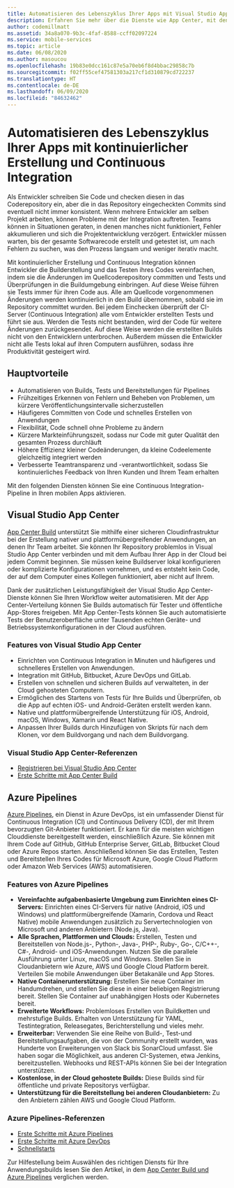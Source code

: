 ```yaml
---
title: Automatisieren des Lebenszyklus Ihrer Apps mit Visual Studio App Center und Azure-Diensten
description: Erfahren Sie mehr über die Dienste wie App Center, mit denen Sie kontinuierliche Erstellung und Continuous Integration für Ihre mobilen Anwendungen einrichten können.
author: codemillmatt
ms.assetid: 34a8a070-9b3c-4faf-8588-ccff02097224
ms.service: mobile-services
ms.topic: article
ms.date: 06/08/2020
ms.author: masoucou
ms.openlocfilehash: 19b83e0dcc161c87e5a70eb6f8d4bbac29858c7b
ms.sourcegitcommit: f02ff55cef47581303a217cf1d310879cd722237
ms.translationtype: HT
ms.contentlocale: de-DE
ms.lasthandoff: 06/09/2020
ms.locfileid: "84632462"
---
```

# <a name="automate-the-lifecycle-of-your-apps-with-continuous-build-and-integration"></a>Automatisieren des Lebenszyklus Ihrer Apps mit kontinuierlicher Erstellung und Continuous Integration

Als Entwickler schreiben Sie Code und checken diesen in das Coderepository ein, aber die in das Repository eingecheckten Commits sind eventuell nicht immer konsistent. Wenn mehrere Entwickler am selben Projekt arbeiten, können Probleme mit der Integration auftreten. Teams können in Situationen geraten, in denen manches nicht funktioniert, Fehler akkumulieren und sich die Projektentwicklung verzögert. Entwickler müssen warten, bis der gesamte Softwarecode erstellt und getestet ist, um nach Fehlern zu suchen, was den Prozess langsam und weniger iterativ macht. 

Mit kontinuierlicher Erstellung und Continuous Integration können Entwickler die Builderstellung und das Testen ihres Codes vereinfachen, indem sie die Änderungen im Quellcoderepository committen und Tests und Überprüfungen in die Buildumgebung einbringen. Auf diese Weise führen sie Tests immer für ihren Code aus. Alle am Quellcode vorgenommenen Änderungen werden kontinuierlich in den Build übernommen, sobald sie im Repository committet wurden. Bei jedem Einchecken überprüft der CI-Server (Continuous Integration) alle vom Entwickler erstellten Tests und führt sie aus. Werden die Tests nicht bestanden, wird der Code für weitere Änderungen zurückgesendet. Auf diese Weise werden die erstellten Builds nicht von den Entwicklern unterbrochen. Außerdem müssen die Entwickler nicht alle Tests lokal auf ihren Computern ausführen, sodass ihre Produktivität gesteigert wird. 

## <a name="key-benefits"></a>Hauptvorteile

- Automatisieren von Builds, Tests und Bereitstellungen für Pipelines
- Frühzeitiges Erkennen von Fehlern und Beheben von Problemen, um kürzere Veröffentlichungsintervalle sicherzustellen
- Häufigeres Committen von Code und schnelles Erstellen von Anwendungen
- Flexibilität, Code schnell ohne Probleme zu ändern
- Kürzere Markteinführungszeit, sodass nur Code mit guter Qualität den gesamten Prozess durchläuft
- Höhere Effizienz kleiner Codeänderungen, da kleine Codeelemente gleichzeitig integriert werden
- Verbesserte Teamtransparenz und -verantwortlichkeit, sodass Sie kontinuierliches Feedback von Ihren Kunden und Ihrem Team erhalten

Mit den folgenden Diensten können Sie eine Continuous Integration-Pipeline in Ihren mobilen Apps aktivieren.

## <a name="visual-studio-app-center"></a>Visual Studio App Center

[App Center Build](/appcenter/build/) unterstützt Sie mithilfe einer sicheren Cloudinfrastruktur bei der Erstellung nativer und plattformübergreifender Anwendungen, an denen Ihr Team arbeitet. Sie können Ihr Repository problemlos in Visual Studio App Center verbinden und mit dem Aufbau Ihrer App in der Cloud bei jedem Commit beginnen. Sie müssen keine Buildserver lokal konfigurieren oder komplizierte Konfigurationen vornehmen, und es entsteht kein Code, der auf dem Computer eines Kollegen funktioniert, aber nicht auf Ihrem.

Dank der zusätzlichen Leistungsfähigkeit der Visual Studio App Center-Dienste können Sie Ihren Workflow weiter automatisieren. Mit der App Center-Verteilung können Sie Builds automatisch für Tester und öffentliche App-Stores freigeben. Mit App Center-Tests können Sie auch automatisierte Tests der Benutzeroberfläche unter Tausenden echten Geräte- und Betriebssystemkonfigurationen in der Cloud ausführen.

### <a name="visual-studio-app-center-features"></a>Features von Visual Studio App Center

- Einrichten von Continuous Integration in Minuten und häufigeres und schnelleres Erstellen von Anwendungen.
- Integration mit GitHub, Bitbucket, Azure DevOps und GitLab.
- Erstellen von schnellen und sicheren Builds auf verwalteten, in der Cloud gehosteten Computern.
- Ermöglichen des Startens von Tests für Ihre Builds und Überprüfen, ob die App auf echten iOS- und Android-Geräten erstellt werden kann.
- Native und plattformübergreifende Unterstützung für iOS, Android, macOS, Windows, Xamarin und React Native.
- Anpassen Ihrer Builds durch Hinzufügen von Skripts für nach dem Klonen, vor dem Buildvorgang und nach dem Buildvorgang.

### <a name="visual-studio-app-center-references"></a>Visual Studio App Center-Referenzen

- [Registrieren bei Visual Studio App Center](https://appcenter.ms/signup?utm_source=Mobile%20Development%20Docs&utm_medium=Azure&utm_campaign=New%20azure%20docs)
- [Erste Schritte mit App Center Build](/appcenter/build/)

## <a name="azure-pipelines"></a>Azure Pipelines

 [Azure Pipelines](https://azure.microsoft.com/services/devops/pipelines/), ein Dienst in Azure DevOps, ist ein umfassender Dienst für Continuous Integration (CI) und Continuous Delivery (CD), der mit Ihrem bevorzugten Git-Anbieter funktioniert. Er kann für die meisten wichtigen Clouddienste bereitgestellt werden, einschließlich Azure. Sie können mit Ihrem Code auf GitHub, GitHub Enterprise Server, GitLab, Bitbucket Cloud oder Azure Repos starten. Anschließend können Sie das Erstellen, Testen und Bereitstellen Ihres Codes für Microsoft Azure, Google Cloud Platform oder Amazon Web Services (AWS) automatisieren.

### <a name="azure-pipelines-features"></a>Features von Azure Pipelines

- **Vereinfachte aufgabenbasierte Umgebung zum Einrichten eines CI-Servers:** Einrichten eines CI-Servers für native (Android, iOS und Windows) und plattformübergreifende (Xamarin, Cordova und React Native) mobile Anwendungen zusätzlich zu Servertechnologien von Microsoft und anderen Anbietern (Node.js, Java).
- **Alle Sprachen, Plattformen und Clouds:** Erstellen, Testen und Bereitstellen von Node.js-, Python-, Java-, PHP-, Ruby-, Go-, C/C++-, C#-, Android- und iOS-Anwendungen. Nutzen Sie die parallele Ausführung unter Linux, macOS und Windows. Stellen Sie in Cloudanbietern wie Azure, AWS und Google Cloud Platform bereit. Verteilen Sie mobile Anwendungen über Betakanäle und App Stores.
- **Native Containerunterstützung:** Erstellen Sie neue Container im Handumdrehen, und stellen Sie diese in einer beliebigen Registrierung bereit. Stellen Sie Container auf unabhängigen Hosts oder Kubernetes bereit.
- **Erweiterte Workflows:** Problemloses Erstellen von Buildketten und mehrstufige Builds. Erhalten von Unterstützung für YAML, Testintegration, Releasegates, Berichterstellung und vieles mehr.
- **Erweiterbar:** Verwenden Sie eine Reihe von Build-, Test-und Bereitstellungsaufgaben, die von der Community erstellt wurden, was Hunderte von Erweiterungen von Slack bis SonarCloud umfasst. Sie haben sogar die Möglichkeit, aus anderen CI-Systemen, etwa Jenkins, bereitzustellen. Webhooks und REST-APIs können Sie bei der Integration unterstützen.
- **Kostenlose, in der Cloud gehostete Builds:** Diese Builds sind für öffentliche und private Repositorys verfügbar.
- **Unterstützung für die Bereitstellung bei anderen Cloudanbietern:** Zu den Anbietern zählen AWS und Google Cloud Platform.

### <a name="azure-pipelines-references"></a>Azure Pipelines-Referenzen

- [Erste Schritte mit Azure Pipelines](/azure/devops/pipelines/get-started/pipelines-get-started?view=azure-devops)
- [Erste Schritte mit Azure DevOps](https://app.vsaex.visualstudio.com/signup/)
- [Schnellstarts](/azure/devops/pipelines/create-first-pipeline?view=azure-devops&tabs=tfs-2018-2)

Zur Hilfestellung beim Auswählen des richtigen Diensts für Ihre Anwendungsbuilds lesen Sie den Artikel, in dem [App Center Build und Azure Pipelines](/appcenter/build/choose-between-services) verglichen werden.
